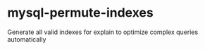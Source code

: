 mysql-permute-indexes
=====================

Generate all valid indexes for explain to optimize complex queries automatically
